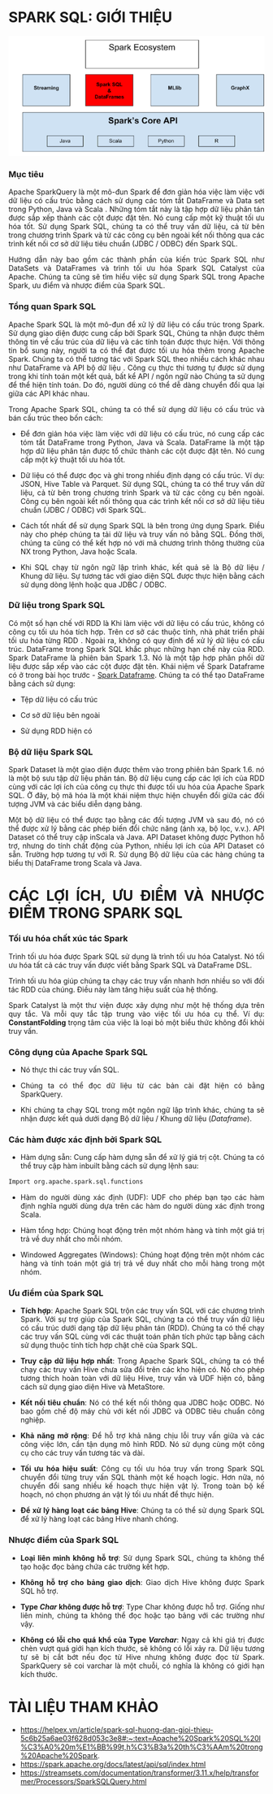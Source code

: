 <div align="justify">

# SPARK SQL: GIỚI THIỆU

![SparkSQL](../Image/Spark_SQL_Dataframe.jpg)
### Mục tiêu

Apache SparkQuery là một mô-đun Spark để đơn giản hóa việc làm việc với dữ liệu có cấu trúc bằng cách sử dụng các tóm tắt DataFrame và Data set trong Python, Java và  Scala . Những tóm tắt này là tập hợp dữ liệu phân tán được sắp xếp thành các cột được đặt tên. Nó cung cấp một kỹ thuật tối ưu hóa tốt. Sử dụng Spark SQL, chúng ta có thể truy vấn dữ liệu, cả từ bên trong chương trình Spark và từ các công cụ bên ngoài kết nối thông qua các trình kết nối cơ sở dữ liệu tiêu chuẩn (JDBC / ODBC) đến Spark SQL.

Hướng dẫn này bao gồm các thành phần của kiến ​​trúc Spark SQL như DataSets và DataFrames và trình tối ưu hóa Spark SQL Catalyst của Apache. Chúng ta cũng sẽ tìm hiểu việc sử dụng Spark SQL trong Apache Spark, ưu điểm và nhược điểm của Spark SQL.

### Tổng quan Spark SQL

Apache Spark SQL là một mô-đun để xử lý dữ liệu có cấu trúc trong Spark. Sử dụng giao diện được cung cấp bởi Spark SQL, Chúng ta nhận được thêm thông tin về cấu trúc của dữ liệu và các tính toán được thực hiện. Với thông tin bổ sung này, người ta có thể đạt được tối ưu hóa thêm trong Apache Spark. Chúng ta có thể tương tác với Spark SQL theo nhiều cách khác nhau như DataFrame và API bộ dữ liệu . Công cụ thực thi tương tự được sử dụng trong khi tính toán một kết quả, bất kể API / ngôn ngữ nào Chúng ta sử dụng để thể hiện tính toán. Do đó, người dùng có thể dễ dàng chuyển đổi qua lại giữa các API khác nhau.

Trong Apache Spark SQL, chúng ta có thể sử dụng dữ liệu có cấu trúc và bán cấu trúc theo bốn cách:

* Để đơn giản hóa việc làm việc với dữ liệu có cấu trúc, nó cung cấp các tóm tắt DataFrame trong Python, Java và Scala. DataFrame là một tập hợp dữ liệu phân tán được tổ chức thành các cột được đặt tên. Nó cung cấp một kỹ thuật tối ưu hóa tốt.

* Dữ liệu có thể được đọc và ghi trong nhiều định dạng có cấu trúc. Ví dụ: JSON,  Hive  Table và Parquet.
Sử dụng SQL, chúng ta có thể truy vấn dữ liệu, cả từ bên trong chương trình Spark và từ các công cụ bên ngoài. Công cụ bên ngoài kết nối thông qua các trình kết nối cơ sở dữ liệu tiêu chuẩn (JDBC / ODBC) với Spark SQL.

* Cách tốt nhất để sử dụng Spark SQL là bên trong ứng dụng Spark. Điều này cho phép chúng ta tải dữ liệu và truy vấn nó bằng SQL. Đồng thời, chúng ta cũng có thể kết hợp nó với mã chương trình thông thường của NX trong Python, Java hoặc Scala.

* Khi SQL chạy từ ngôn ngữ lập trình khác, kết quả sẽ là Bộ dữ liệu / Khung dữ liệu. Sự tương tác với giao diện SQL được thực hiện bằng cách sử dụng dòng lệnh hoặc qua JDBC / ODBC.

### Dữ liệu trong Spark SQL

Có một số hạn chế với RDD là Khi làm việc với dữ liệu có cấu trúc, không có công cụ tối ưu hóa tích hợp. Trên cơ sở các thuộc tính, nhà phát triển phải tối ưu hóa từng RDD . Ngoài ra, không có quy định để xử lý dữ liệu có cấu trúc. DataFrame trong Spark SQL khắc phục những hạn chế này của RDD. Spark DataFrame là phiên bản Spark 1.3. Nó là một tập hợp phân phối dữ liệu được sắp xếp vào các cột được đặt tên. Khái niệm về Spark Dataframe có ở trong bài học trước - [Spark Dataframe](https://github.com/caoboiloi/Mining-Of-Massive-Datasets/tree/main/Spark%20DataFrame). Chúng ta có thể tạo DataFrame bằng cách sử dụng:

* Tệp dữ liệu có cấu trúc

* Cơ sở dữ liệu bên ngoài

* Sử dụng RDD hiện có

### Bộ dữ liệu Spark SQL

Spark Dataset là một giao diện được thêm vào trong phiên bản Spark 1.6. nó là một bộ sưu tập dữ liệu phân tán. Bộ dữ liệu cung cấp các lợi ích của RDD cùng với các lợi ích của công cụ thực thi được tối ưu hóa của Apache Spark SQL. Ở đây, bộ mã hóa là một khái niệm thực hiện chuyển đổi giữa các đối tượng JVM và các biểu diễn dạng bảng.

Một bộ dữ liệu có thể được tạo bằng các đối tượng JVM và sau đó, nó có thể được xử lý bằng các phép biến đổi chức năng (ánh xạ, bộ lọc, v.v.). API Dataset có thể truy cập inScala và Java. API Dataset không được Python hỗ trợ, nhưng do tính chất động của Python, nhiều lợi ích của API Dataset có sẵn. Trường hợp tương tự với R. Sử dụng Bộ dữ liệu của các hàng chúng ta biểu thị DataFrame trong Scala và Java.

# CÁC LỢI ÍCH, ƯU ĐIỂM VÀ NHƯỢC ĐIỂM TRONG SPARK SQL

### Tối ưu hóa chất xúc tác Spark

Trình tối ưu hóa được Spark SQL sử dụng là trình tối ưu hóa Catalyst. Nó tối ưu hóa tất cả các truy vấn được viết bằng Spark SQL và DataFrame DSL.

Trình tối ưu hóa giúp chúng ta chạy các truy vấn nhanh hơn nhiều so với đối tác RDD của chúng. Điều này làm tăng hiệu suất của hệ thống.

Spark Catalyst là một thư viện được xây dựng như một hệ thống dựa trên quy tắc. Và mỗi quy tắc tập trung vào việc tối ưu hóa cụ thể. Ví dụ: **ConstantFolding** trọng tâm của việc là loại bỏ một  biểu thức không đổi khỏi truy vấn.

### Công dụng của Apache Spark SQL

* Nó thực thi các truy vấn SQL.

* Chúng ta có thể đọc dữ liệu từ các bản cài đặt hiện có bằng SparkQuery.

* Khi chúng ta chạy SQL trong một ngôn ngữ lập trình khác, chúng ta sẽ nhận được kết quả dưới dạng Bộ dữ liệu / Khung dữ liệu (*Dataframe*).

### Các hàm được xác định bởi Spark SQL

* Hàm dựng sẵn: Cung cấp hàm dựng sẵn để xử lý giá trị cột. Chúng ta có thể truy cập hàm inbuilt bằng cách sử dụng lệnh sau:

```python
Import org.apache.spark.sql.functions
```

* Hàm do người dùng xác định (UDF): UDF cho phép bạn tạo các hàm định nghĩa người dùng dựa trên các hàm do người dùng xác định trong Scala.

* Hàm tổng hợp: Chúng hoạt động trên một nhóm hàng và tính một giá trị trả về duy nhất cho mỗi nhóm.

* Windowed Aggregates (Windows): Chúng hoạt động trên một nhóm các hàng và tính toán một giá trị trả về duy nhất cho mỗi hàng trong một nhóm.

### Ưu điểm của Spark SQL

* **Tích hợp**: Apache Spark SQL trộn các truy vấn SQL với các chương trình Spark. Với sự trợ giúp của Spark SQL, chúng ta có thể truy vấn dữ liệu có cấu trúc dưới dạng tập dữ liệu phân tán (RDD). Chúng ta có thể chạy các truy vấn SQL cùng với các thuật toán phân tích phức tạp bằng cách sử dụng thuộc tính tích hợp chặt chẽ của Spark SQL.

* **Truy cập dữ liệu hợp nhất**: Trong Apache Spark SQL, chúng ta có thể chạy các truy vấn Hive chưa sửa đổi trên các kho hiện có. Nó cho phép tương thích hoàn toàn với dữ liệu Hive, truy vấn và UDF hiện có, bằng cách sử dụng giao diện Hive và MetaStore.

* **Kết nối tiêu chuẩn**: Nó có thể kết nối thông qua JDBC hoặc ODBC. Nó bao gồm chế độ máy chủ với kết nối JDBC và ODBC tiêu chuẩn công nghiệp.

* **Khả năng mở rộng**: Để hỗ trợ khả năng chịu lỗi truy vấn giữa và các công việc lớn, cần tận dụng mô hình RDD. Nó sử dụng cùng một công cụ cho các truy vấn tương tác và dài.

* **Tối ưu hóa hiệu suất**: Công cụ tối ưu hóa truy vấn trong Spark SQL chuyển đổi từng truy vấn SQL thành một kế hoạch logic. Hơn nữa, nó chuyển đổi sang nhiều kế hoạch thực hiện vật lý. Trong toàn bộ kế hoạch, nó chọn phương án vật lý tối ưu nhất để thực hiện.

* **Để xử lý hàng loạt các bảng Hive**: Chúng ta có thể sử dụng Spark SQL để xử lý hàng loạt các bảng Hive nhanh chóng.

### Nhược điểm của Spark SQL

* **Loại liên minh không hỗ trợ**: Sử dụng Spark SQL, chúng ta không thể tạo hoặc đọc bảng chứa các trường kết hợp.

* **Không hỗ trợ cho bảng giao dịch**: Giao dịch Hive không được Spark SQL hỗ trợ.

* **Type *Char* không được hỗ trợ**: Type Char không được hỗ trợ. Giống như liên minh, chúng ta không thể đọc hoặc tạo bảng với các trường như vậy.

* **Không có lỗi cho quá khổ của Type *Varchar***: Ngay cả khi giá trị được chèn vượt quá giới hạn kích thước, sẽ không có lỗi xảy ra. Dữ liệu tương tự sẽ bị cắt bớt nếu đọc từ Hive nhưng không được đọc từ Spark. SparkQuery sẽ coi varchar là một chuỗi, có nghĩa là không có giới hạn kích thước.

# TÀI LIỆU THAM KHẢO

* https://helpex.vn/article/spark-sql-huong-dan-gioi-thieu-5c6b25a6ae03f628d053c3e8#:~:text=Apache%20Spark%20SQL%20l%C3%A0%20m%E1%BB%99t,h%C3%B3a%20th%C3%AAm%20trong%20Apache%20Spark.
* https://spark.apache.org/docs/latest/api/sql/index.html
* https://streamsets.com/documentation/transformer/3.11.x/help/transformer/Processors/SparkSQLQuery.html
</div>